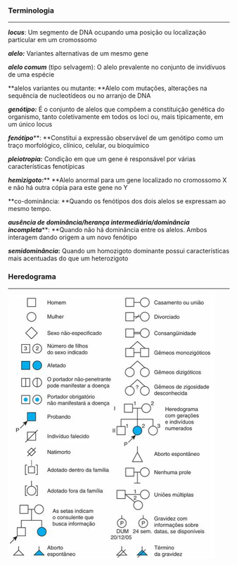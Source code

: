 ### Terminologia

---

_**locus**_: Um segmento de DNA ocupando uma posição ou localização particular em um cromossomo

_**alelo:**_ Variantes alternativas de um mesmo gene

_**alelo comum**_ \(tipo selvagem\): O alelo prevalente no conjunto de invidívuos de uma espécie

**alelos variantes ou mutante: **Alelo com mutações, alterações na sequência de nucleotídeos ou no arranjo de DNA

_**genótipo:**_ É o conjunto de alelos que compõem a constituição genética do organismo, tanto coletivamente em todos os loci ou, mais tipicamente, em um único locus

_**fenótipo**_**: **Constitui a expressão observável de um genótipo como um traço morfológico, clínico, celular, ou bioquímico

_**pleiotropia:**_ Condição em que um gene é responsável por várias características fenotípicas

_**hemizigoto:**_** **Alelo anormal para um gene localizado no cromossomo X e não há outra cópia para este gene no Y

**co-dominância: **Quando os fenótipos dos dois alelos se expressam ao mesmo tempo.

_**ausência de dominância/herança intermediária/dominância incompleta**_**: **Quando não há dominância entre os alelos. Ambos interagem dando origem a um novo fenótipo

_**semidominância**_**:** Quando um homozigoto dominante possui características mais acentuadas do que um heterozigoto



### Heredograma

---

![](/assets/legenda-heredograma.png)

